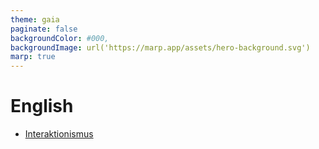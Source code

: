 ```yaml
---
theme: gaia
paginate: false
backgroundColor: #000,
backgroundImage: url('https://marp.app/assets/hero-background.svg')
marp: true
---
```


# English

- [Interaktionismus](./interaktionismus)

